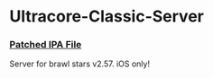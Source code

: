 # Ultracore-Classic-Server
### [Patched IPA File](https://drive.google.com/file/d/1sIjMV6vnYyru2Xc1wf6hG7OiJ135lpSa/view?usp=sharing)
Server for brawl stars v2.57. iOS only!
